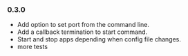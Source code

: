 ### 0.3.0

* Add option to set port from the command line.
* Add a callback termination to start command.
* Start and stop apps depending when config file changes.
* more tests
